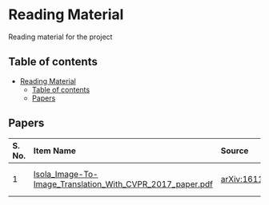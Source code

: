 # Reading Material

Reading material for the project

## Table of contents

- [Reading Material](#reading-material)
    - [Table of contents](#table-of-contents)
    - [Papers](#papers)

## Papers

| S. No. | Item Name | Source | Description |
| :----- | :-------- | :----- | :---------- |
| 1 | [Isola_Image-To-Image_Translation_With_CVPR_2017_paper.pdf](./Isola_Image-To-Image_Translation_With_CVPR_2017_paper.pdf) | [arXiv:1611.07004](https://arxiv.org/abs/1611.07004v3) | The main paper for the project |
